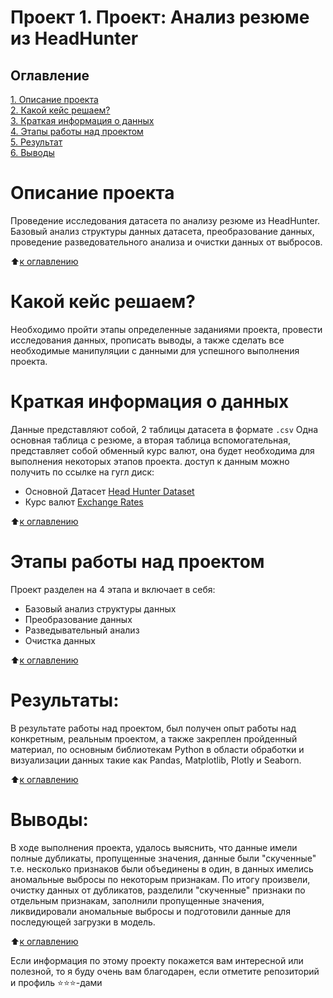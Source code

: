 # Проект 1. Проект: Анализ резюме из HeadHunter

## Оглавление  
[1. Описание проекта](#Описание-проекта)  
[2. Какой кейс решаем?](#Какой-кейс-решаем)  
[3. Краткая информация о данных](#Краткая-информация-о-данных)  
[4. Этапы работы над проектом](#Этапы-работы-над-проектом)  
[5. Результат](#Результаты)    
[6. Выводы](#Выводы) 

# Описание проекта    
Проведение исследования датасета по анализу резюме из HeadHunter.
Базовый анализ структуры данных датасета, преобразование данных, проведение разведовательного анализа и 
очистки данных от выбросов.


:arrow_up:[к оглавлению](#Оглавление)


# Какой кейс решаем?    
Необходимо пройти этапы определенные заданиями проекта, провести исследования данных, прописать выводы, а также сделать все необходимые манипуляции с данными для успешного выполнения проекта.

# Краткая информация о данных
Данные представляют собой, 2 таблицы датасета в формате `.csv`
Одна основная таблица с резюме, а вторая таблица вспомогательная, представляет собой обменный курс валют, она будет необходима для выполнения некоторых этапов проекта.
доступ к данным можно получить по ссылке на гугл диск:  
* Основной Датасет [Head Hunter Dataset](https://drive.google.com/file/d/12BiJQtvRtVIT9HNKBNVcJBFS8pRl9K4O/view?usp=sharing)
* Курс валют [Exchange Rates](https://drive.google.com/file/d/1wFpFG-xojIo62HbEy_Cti4gbsTT5IumB/view?usp=sharing)

  
:arrow_up:[к оглавлению](#Оглавление)


# Этапы работы над проектом  
Проект разделен на 4 этапа и включает в себя:
- Базовый анализ структуры данных
- Преобразование данных
- Разведывательный анализ
- Очистка данных


:arrow_up:[к оглавлению](#Оглавление)


# Результаты:  
В результате работы над проектом, был получен опыт работы над конкретным, реальным проектом, а также закреплен пройденный материал, по основным библиотекам Python в области обработки и визуализации данных такие как Pandas, Matplotlib, Plotly и Seaborn.

:arrow_up:[к оглавлению](#Оглавление)


# Выводы:  
В ходе выполнения проекта, удалось выяснить, что данные имели полные дубликаты, пропущенные значения, данные были "скученные" т.е. несколько признаков были объединены в один, в данных имелись аномальные выбросы по некоторым признакам.
По итогу произвели, очистку данных от дубликатов, разделили "скученные" признаки по отдельным признакам, заполнили пропущенные значения, ликвидировали аномальные выбросы и подготовили данные для последующей загрузки в модель.


:arrow_up:[к оглавлению](#Оглавление)


Если информация по этому проекту покажется вам интересной или полезной, то я буду очень вам благодарен, если отметите репозиторий и профиль ⭐️⭐️⭐️-дами